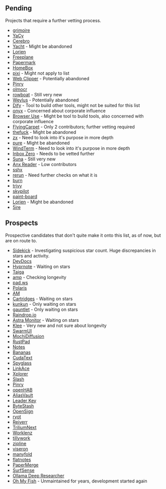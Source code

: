 
## Pending
Projects that require a further vetting process. 
- [grimoire](https://github.com/goniszewski/grimoire)
- [YaCy](https://github.com/yacy/yacy_search_server)
- [Cerebro](https://github.com/cerebroapp/cerebro)
- [Yacht](https://github.com/SelfhostedPro/Yacht) - Might be abandoned
- [Lorien](https://github.com/mbrlabs/Lorien)
- [Freeplane](https://github.com/freeplane/freeplane)
- [Papermark](https://github.com/mfts/papermark)
- [HomeBox](https://github.com/sysadminsmedia/homebox)
- [pixi](https://github.com/prefix-dev/pixi) - Might not apply to list
- [Web Clipper](https://github.com/webclipper/web-clipper) - Potentially abandoned
- [Pinry](https://github.com/pinry/pinry)
- [olmocr](https://github.com/allenai/olmocr)
- [rowboat](https://github.com/rowboatlabs/rowboat) - Still very new 
- [Weylus](https://github.com/H-M-H/Weylus) - Potentially abandoned 
- [Dify](https://github.com/langgenius/dify) - Tool to build other tools, might not be suited for this list
- [onyx](https://github.com/onyx-dot-app/onyx) - Concerned about corporate influence
- [Browser Use](https://github.com/browser-use/browser-use) - Might be tool to build tools, also concerned with corporate influence
- [FlyingCarpet](https://github.com/spieglt/FlyingCarpet) - Only 2 contributors; further vetting required
- [thefuck](https://github.com/nvbn/thefuck) - Might be abandoned
- [zx](https://github.com/google/zx) - Need to look into it's purpose in more depth
- [pure](https://github.com/sindresorhus/pure) - Might be abandoned
- [WindTerm](https://github.com/kingToolbox/WindTerm) - Need to look into it's purpose in more depth
- [Inbox Zero](https://github.com/elie222/inbox-zero) - Needs to be vetted further
- [Suna](https://github.com/kortix-ai/suna) - Still very new
- [Anx Reader](https://github.com/Anxcye/anx-reader) - Low contributors
- [sshx](https://github.com/ekzhang/sshx)
- [rerun](https://github.com/rerun-io/rerun) - Need further checks on what it is
- [burn](https://github.com/tracel-ai/burn)
- [trivy](https://github.com/aquasecurity/trivy)
- [skypilot](https://github.com/skypilot-org/skypilot)
- [paint-board](https://github.com/LHRUN/paint-board)
- [Lorien](https://github.com/mbrlabs/Lorien) - Might be abandoned
- [5ire](https://github.com/nanbingxyz/5ire)

## Prospects
Prospective candidates that don't quite make it onto this list, as of now, but are on route to. 

- [Sidekick](https://github.com/johnbean393/Sidekick) - Investigating suspicious star count. Huge discrepancies in stars and activity.
- [DevDocs](https://github.com/cyberagiinc/DevDocs)
- [Hyprnote](https://github.com/fastrepl/hyprnote) - Waiting on stars
- [Taiga](https://github.com/taigaio)
- [amp](https://github.com/jmacdonald/amp) - Checking longevity
- [pad.ws](https://github.com/pad-ws/pad.ws)
- [Polaris](https://github.com/agersant/polaris)
- [AM](https://github.com/ivan-hc/AM)
- [Cartridges](https://github.com/kra-mo/cartridges) - Waiting on stars
- [kunkun](https://github.com/kunkunsh/kunkun) - Only waiting on stars
- [gauntlet](https://github.com/project-gauntlet/gauntlet) - Only waiting on stars
- [Raindrop.io](https://github.com/raindropio)
- [Astra Monitor](https://github.com/AstraExt/astra-monitor) - Waiting on stars
- [Klee](https://github.com/signerlabs/Klee) - Very new and not sure about longevity
- [SwarmUI](https://github.com/mcmonkeyprojects/SwarmUI)
- [MochiDiffusion](https://github.com/MochiDiffusion/MochiDiffusion)
- [RustPad](https://github.com/ekzhang/rustpad)
- [Notes](https://github.com/nuttyartist/notes)
- [Bananas](https://github.com/mistweaverco/bananas)
- [CudaText](https://github.com/Alexey-T/CudaText)
- [Spyglass](https://github.com/spyglass-search/spyglass)
- [LinkAce](https://github.com/Kovah/LinkAce)
- [Xplorer](https://github.com/kimlimjustin/xplorer)
- [Slash](https://github.com/yourselfhosted/slash)
- [Pinry](https://github.com/pinry/pinry)
- [openHAB](https://github.com/openhab)
- [AliasVault](https://github.com/lanedirt/AliasVault)
- [Leader Key](https://github.com/mikker/LeaderKey.app)
- [ByteStash](https://github.com/jordan-dalby/ByteStash)
- [OpenSign](https://github.com/OpenSignLabs/OpenSign)
- [ryot](https://github.com/IgnisDa/ryot)
- [Reiverr](https://github.com/aleksilassila/reiverr)
- [TriliumNext](https://github.com/TriliumNext/Notes)
- [Worklenz](https://github.com/Worklenz/worklenz)
- [tillywork](https://github.com/tillywork/tillywork)
- [zipline](https://github.com/diced/zipline)
- [viseron](https://github.com/roflcoopter/viseron)
- [manyfold](https://github.com/manyfold3d/manyfold)
- [flatnotes](https://github.com/dullage/flatnotes)
- [PaperMerge](https://github.com/ciur/papermerge)
- [SurfSense](https://github.com/MODSetter/SurfSense)
- [Ollama Deep Researcher](https://github.com/langchain-ai/ollama-deep-researcher)
- [Oh My Fish](https://github.com/oh-my-fish/oh-my-fish) - Unmaintained for years, development started again
